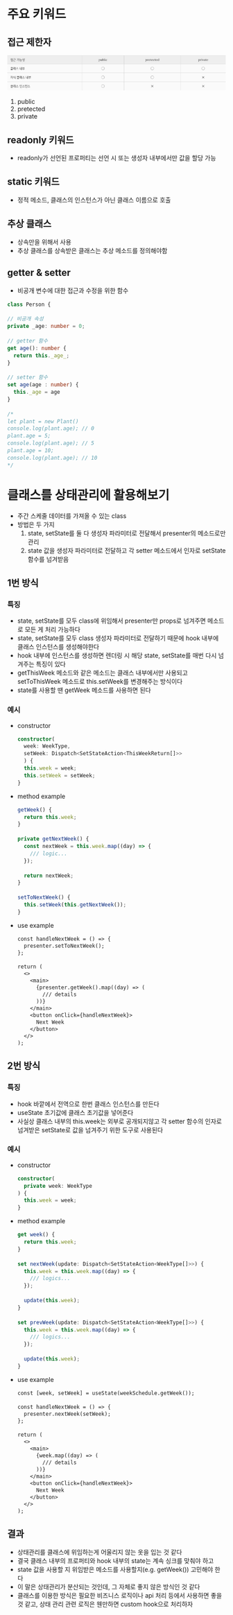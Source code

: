 # 주요 키워드

## 접근 제한자

  <img src="../public/images/접근제한자.png"/>

1. public <br/>
2. pretected <br/>
3. private <br/>

## readonly 키워드

- readonly가 선언된 프로퍼티는 선언 시 또는 생성자 내부에서만 값을 할당 가능

## static 키워드

- 정적 메소드, 클래스의 인스턴스가 아닌 클래스 이름으로 호출

## 추상 클래스

- 상속만을 위해서 사용
- 추상 클래스를 상속받은 클래스는 추상 메소드를 정의해야함

## getter & setter

- 비공개 변수에 대한 접근과 수정을 위한 함수

```ts
class Person {

// 비공개 속성
private _age: number = 0;

// getter 함수
get age(): number {
  return this._age_;
}

// setter 함수
set age(age : number) {
  this._age = age
}

/*
let plant = new Plant()
console.log(plant.age); // 0
plant.age = 5;
console.log(plant.age); // 5
plant.age = 10;
console.log(plant.age); // 10
*/
```

# 클래스를 상태관리에 활용해보기

- 주간 스케줄 데이터를 가져올 수 있는 class
- 방법은 두 가지
  1. state, setState를 둘 다 생성자 파라미터로 전달해서 presenter의 메소드로만 관리
  2. state 값을 생성자 파라미터로 전달하고 각 setter 메소드에서 인자로 setState 함수를 넘겨받음

## 1번 방식

### 특징

- state, setState를 모두 class에 위임해서 presenter만 props로 넘겨주면 메소드로 모든 게 처리 가능하다
- state, setState를 모두 class 생성자 파라미터로 전달하기 때문에 hook 내부에 클래스 인스턴스를 생성해야한다
- hook 내부에 인스턴스를 생성하면 렌더링 시 해당 state, setState를 매번 다시 넘겨주는 특징이 있다
- getThisWeek 메소드와 같은 메소드는 클래스 내부에서만 사용되고 setToThisWeek 메소드로 this.setWeek를 변경해주는 방식이다
- state를 사용할 땐 getWeek 메소드를 사용하면 된다

### 예시

- constructor
  ```ts
  constructor(
    week: WeekType,
    setWeek: Dispatch<SetStateAction<ThisWeekReturn[]>>
    ) {
    this.week = week;
    this.setWeek = setWeek;
  }
  ```
- method example

  ```ts
  getWeek() {
    return this.week;
  }

  private getNextWeek() {
    const nextWeek = this.week.map((day) => {
      /// logic...
    });

    return nextWeek;
  }

  setToNextWeek() {
    this.setWeek(this.getNextWeek());
  }
  ```

- use example

  ```tsx
  const handleNextWeek = () => {
    presenter.setToNextWeek();
  };

  return (
    <>
      <main>
        {presenter.getWeek().map((day) => (
          /// details
        ))}
      </main>
      <button onClick={handleNextWeek}>
        Next Week
      </button>
    </>
  );
  ```

## 2번 방식

### 특징

- hook 바깥에서 전역으로 한번 클래스 인스턴스를 만든다
- useState 초기값에 클래스 초기값을 넣어준다
- 사실상 클래스 내부의 this.week는 외부로 공개되지않고 각 setter 함수의 인자로 넘겨받은
  setState로 값을 넘겨주기 위한 도구로 사용된다

### 예시

- constructor

  ```ts
  constructor(
    private week: WeekType
  ) {
    this.week = week;
  }
  ```

- method example

  ```ts
  get week() {
    return this.week;
  }

  set nextWeek(update: Dispatch<SetStateAction<WeekType[]>>) {
    this.week = this.week.map((day) => {
      /// logics...
    });

    update(this.week);
  }

  set prevWeek(update: Dispatch<SetStateAction<WeekType[]>>) {
    this.week = this.week.map((day) => {
      /// logics...
    });

    update(this.week);
  }
  ```

- use example

  ```tsx
  const [week, setWeek] = useState(weekSchedule.getWeek());

  const handleNextWeek = () => {
    presenter.nextWeek(setWeek);
  };

  return (
    <>
      <main>
        {week.map((day) => (
          /// details
        ))}
      </main>
      <button onClick={handleNextWeek}>
        Next Week
      </button>
    </>
  );
  ```

## 결과

- 상태관리를 클래스에 위임하는게 어울리지 않는 옷을 입는 것 같다
- 결국 클래스 내부의 프로퍼티와 hook 내부의 state는 계속 싱크를 맞춰야 하고
- state 값을 사용할 지 위임받은 메소드를 사용할지(e.g. getWeek()) 고민해야 한다
- 이 말은 상태관리가 분산되는 것인데, 그 자체로 좋지 않은 방식인 것 같다
- 클래스를 이용한 방식은 필요한 비즈니스 로직이나 api 처리 등에서 사용하면 좋을 것 같고, 상태 관리 관련 로직은 웬만하면 custom hook으로 처리하자
